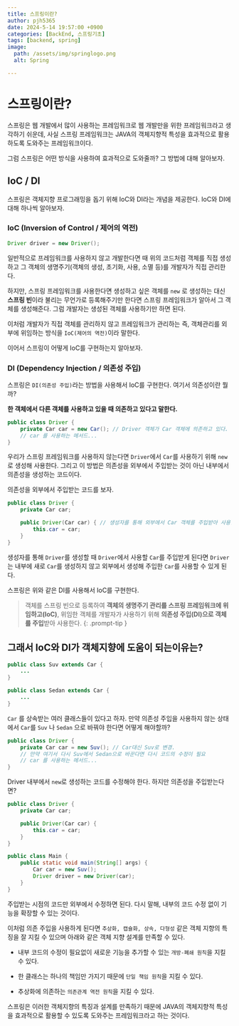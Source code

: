 ```yaml
---
title: 스프링이란?
author: pjh5365
date: 2024-5-14 19:57:00 +0900
categories: [BackEnd, 스프링기초]
tags: [backend, spring]
image:
  path: /assets/img/springlogo.png
  alt: Spring

---
```


# 스프링이란?

스프링은 웹 개발에서 많이 사용하는 프레임워크로 웹 개발만을 위한 프레임워크라고 생각하기 쉬운데, 사실 스프링 프레임워크는 JAVA의 객체지향적 특성을 효과적으로 활용하도록 도와주는 프레임워크이다. 

그럼 스프링은 어떤 방식을 사용하여 효과적으로 도와줄까? 그 방법에 대해 알아보자.

## IoC / DI

스프링은 객체지향 프로그래밍을 돕기 위해 IoC와 DI라는 개념을 제공한다. IoC와 DI에 대해 하나씩 알아보자.

### IoC (Inversion of Control / 제어의 역전)

```java
Driver driver = new Driver();
```

일반적으로 프레임워크를 사용하지 않고 개발한다면 때 위의 코드처럼 객체를 직접 생성하고 그 객체의 생명주기(객체의 생성, 초기화, 사용, 소멸 등)를 개발자가 직접 관리한다. 

하지만, 스프링 프레임워크를 사용한다면 생성하고 싶은 객체를 `new` 로 생성하는 대신 **스프링 빈**이라 불리는 무언가로 등록해주기만 한다면 스프링 프레임워크가 알아서 그 객체를 생성해준다. 그럼 개발자는 생성된 객체를 사용하기만 하면 된다.

이처럼 개발자가 직접 객체를 관리하지 않고 프레임워크가 관리하는 즉, 객체관리를 외부에 위임하는 방식을 `IoC(제어의 역전)`이라 말한다. 

이어서 스프링이 어떻게 IoC를 구현하는지 알아보자. 

### DI (Dependency Injection / 의존성 주입)

스프링은 `DI(의존성 주입)`라는 방법을 사용해서 IoC를 구현한다. 여기서 의존성이란 뭘까?

**한 객체에서 다른 객체를 사용하고 있을 때 의존하고 있다고 말한다.**

```java
public class Driver {
    private Car car = new Car(); // Driver 객체가 Car 객체에 의존하고 있다.
    // car 를 사용하는 메서드...
}
```

우리가 스프링 프레임워크를 사용하지 않는다면 `Driver`에서 `Car`를 사용하기 위해 `new`로 생성해 사용한다. 그리고 이 방법은 의존성을 외부에서 주입받는 것이 아닌 내부에서 의존성을 생성하는 코드이다. 

의존성을 외부에서 주입받는 코드를 보자.

```java
public class Driver {
    private Car car;

    public Driver(Car car) { // 생성자를 통해 외부에서 Car 객체를 주입받아 사용한다.
        this.car = car;
    }
}
```

생성자를 통해 `Driver`를 생성할 때 `Driver`에서 사용할 `Car`를 주입받게 된다면 `Driver`는 내부에 새로 `Car`를 생성하지 않고 외부에서 생성해 주입한 `Car`를 사용할 수 있게 된다.

스프링은 위와 같은 DI를 사용해서 IoC를 구현한다.

> 객체를 스프링 빈으로 등록하여 **객체의 생명주기 관리를 스프링 프레임워크에 위임하고(IoC)**, 위임한 객체를 개발자가 사용하기 위해 **의존성 주입(DI)으로 객체를 주입**받아 사용한다.
{: .prompt-tip }


## 그래서 IoC와 DI가 객체지향에 도움이 되는이유는?

```java
public class Suv extends Car {
    ...
}

public class Sedan extends Car {
    ...
}
```

`Car` 를 상속받는 여러 클래스들이 있다고 하자. 만약 의존성 주입을 사용하지 않는 상태에서 `Car`를 `Suv` 나 `Sedan` 으로 바꿔야 한다면 어떻게 해야할까?

```java
public class Driver {
    private Car car = new Suv(); // Car대신 Suv로 변경.
    // 만약 여기서 다시 Suv에서 Sedan으로 바꾼다면 다시 코드의 수정이 필요
    // car 를 사용하는 메서드...
}
```

Driver 내부에서 `new`로 생성하는 코드를 수정해야 한다. 하지만 의존성을 주입받는다면? 

```java
public class Driver {
    private Car car;

    public Driver(Car car) {
        this.car = car;
    }
}
```

```java
public class Main {
    public static void main(String[] args) {
        Car car = new Suv();
        Driver driver = new Driver(car);
    }
}
```

주입받는 시점의 코드만 외부에서 수정하면 된다. 다시 말해, 내부의 코드 수정 없이 기능을 확장할 수 있는 것이다. 

이처럼 의존 주입을 사용하게 된다면 `추상화, 캡슐화, 상속, 다형성` 같은 객체 지향의 특징을 잘 지킬 수 있으며 아래와 같은 객체 지향 설계를 만족할 수 있다.

- 내부 코드의 수정이 필요없이 새로운 기능을 추가할 수 있는 `개방-폐쇄 원칙`을 지킬 수 있다. 

-  한 클래스는 하나의 책임만 가지기 때문에 `단일 책임 원칙`을 지킬 수 있다.

- 추상화에 의존하는 `의존관계 역전 원칙`을 지킬 수 있다.

스프링은 이러한 객체지향의 특징과 설계를 만족하기 때문에 JAVA의 객체지향적 특성을 효과적으로 활용할 수 있도록 도와주는 프레임워크라고 하는 것이다.
